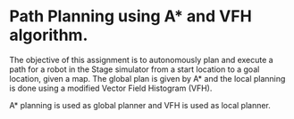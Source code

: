 # Path Planning using A* and VFH algorithm.

The objective of this assignment is to autonomously plan and execute a path for a robot in the Stage simulator from a start location to a goal location, given a map. The global plan is given by A* and the local planning is done using a modified Vector Field Histogram (VFH).

A* planning is used as global planner and VFH is used as local planner.


